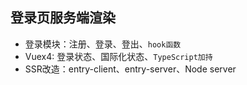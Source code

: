 ## 登录页服务端渲染

- 登录模块：注册、登录、登出、`hook函数`
- Vuex4: 登录状态、国际化状态、`TypeScript加持`
- SSR改造：entry-client、entry-server、Node server





